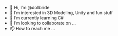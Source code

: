 - 👋 Hi, I’m @dollbride
- 👀 I’m interested in 3D Modeling, Unity and fun stuff
- 🌱 I’m currently learning C#
- 💞️ I’m looking to collaborate on ...
- 📫 How to reach me ...

<!---
dollbride/dollbride is a ✨ special ✨ repository because its `README.md` (this file) appears on your GitHub profile.
You can click the Preview link to take a look at your changes.
--->
